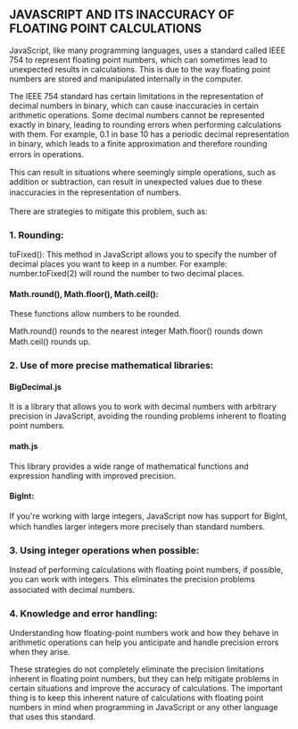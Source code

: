 ## JAVASCRIPT AND ITS INACCURACY OF FLOATING POINT CALCULATIONS

JavaScript, like many programming languages, uses a standard
called IEEE 754 to represent floating point numbers, which can
sometimes lead to unexpected results in calculations. This is due to the
way floating point numbers are stored and manipulated internally in the computer.

The IEEE 754 standard has certain limitations in the representation of
decimal numbers in binary, which can cause inaccuracies in certain arithmetic
operations. Some decimal numbers cannot be represented exactly in binary, leading
to rounding errors when performing calculations with them. For example, 0.1 in base 10 has a periodic decimal representation in binary, which leads to a finite approximation
and therefore rounding errors in operations. ㅤ

This can result in situations where seemingly simple
operations, such as addition or subtraction, can result in unexpected values
due to these inaccuracies in the representation of numbers. ㅤ

There are strategies to mitigate this problem, such as: ㅤ

### 1. Rounding:

toFixed(): This method in JavaScript allows you to specify the number of decimal
places you want to keep in a number. For example: number.toFixed(2) will round
the number to two decimal places.

#### Math.round(), Math.floor(), Math.ceil():

These functions allow numbers to be rounded.

Math.round() rounds to the nearest integer
Math.floor() rounds down
Math.ceil() rounds up. ㅤ

### 2. Use of more precise mathematical libraries:

#### BigDecimal.js

It is a library that allows you to work with decimal numbers with arbitrary
precision in JavaScript, avoiding the rounding problems inherent to floating
point numbers.

#### math.js

This library provides a wide range of mathematical functions and expression
handling with improved precision.

#### BigInt:

If you're working with large integers, JavaScript now has support for BigInt,
which handles larger integers more precisely than standard numbers. ㅤ

### 3. Using integer operations when possible:

Instead of performing calculations with floating point numbers, if possible,
you can work with integers. This eliminates the precision problems associated
with decimal numbers. ㅤ

### 4. Knowledge and error handling:

Understanding how floating-point numbers work and how they behave in arithmetic
operations can help you anticipate and handle precision errors when they arise.

These strategies do not completely eliminate the precision limitations inherent
in floating point numbers, but they can help mitigate problems in certain
situations and improve the accuracy of calculations. The important thing is
to keep this inherent nature of calculations with floating point numbers in
mind when programming in JavaScript or any other language that uses this standard.
